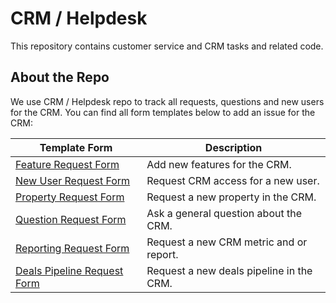 # CRM / Helpdesk

This repository contains customer service and CRM tasks and related code.

## About the Repo

We use CRM / Helpdesk repo to track all requests, questions and new users for the CRM. You can find all form templates below to add an issue for the CRM:

| Template Form | Description |
| ------- | ------------ |
| [Feature Request Form](https://github.com/cal-itp/crm-helpdesk/issues/new?assignees=&labels=feature&template=feature-request-form.yml&title=%5BFeature+Request%5D%3A+) | Add new features for the CRM. |
| [New User Request Form](https://github.com/cal-itp/crm-helpdesk/issues/new?assignees=anthonyrollins&labels=new-user&template=new-user_request_form.yml&title=%5BNew+User+Request%5D%3A+) | Request CRM access for a new user. |
| [Property Request Form](https://github.com/cal-itp/crm-helpdesk/issues/new?assignees=&labels=property&template=property-request-form.yml&title=%5BProperty+Request%5D%3A+) | Request a new property in the CRM. |
| [Question Request Form](https://github.com/cal-itp/crm-helpdesk/issues/new?assignees=&labels=question&template=question-request-form.yml&title=Question%3A+) | Ask a general question about the CRM. |
| [Reporting Request Form](https://github.com/cal-itp/crm-helpdesk/issues/new?assignees=&labels=reporting&template=reporting_request_form.yml&title=%5BReporting+Request%5D%3A+) | Request a new CRM metric and or report. |
| [Deals Pipeline Request Form](https://github.com/cal-itp/crm-helpdesk/issues/new?assignees=&labels=deals-pipeline&template=deals-pipelines-request-form.yml&title=%5BDeals+Pipeline+Request%5D%3A+) | Request a new deals pipeline in the CRM.
